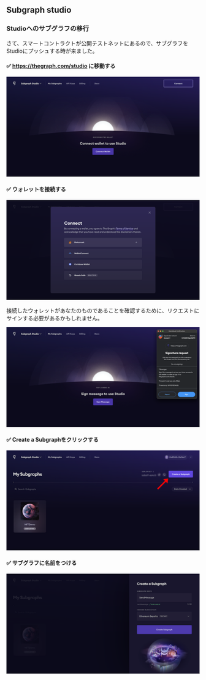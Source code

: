 ## Subgraph studio

### Studioへのサブグラフの移行

さて、スマートコントラクトが公開テストネットにあるので、サブグラフをStudioにプッシュする時が来ました。

#### ✅ https://thegraph.com/studio に移動する

![Studio1](/public/images/The_Graph-SE2-Subgraph-package/section-2/2_4_1.png)

#### ✅ ウォレットを接続する

![Studio2](/public/images/The_Graph-SE2-Subgraph-package/section-2/2_4_2.png)

接続したウォレットがあなたのものであることを確認するために、リクエストにサインする必要があるかもしれません。

![Studio3](/public/images/The_Graph-SE2-Subgraph-package/section-2/2_4_3.png)

#### ✅ Create a Subgraphをクリックする

![Studio4](/public/images/The_Graph-SE2-Subgraph-package/section-2/2_4_4.png)

#### ✅ サブグラフに名前をつける

![Studio5](/public/images/The_Graph-SE2-Subgraph-package/section-2/2_4_5.png)